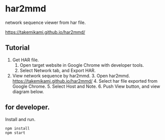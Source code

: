 # har2mmd

network sequence viewer from har file.

https://takemikami.github.io/har2mmd/

## Tutorial

1. Get HAR file.
   1. Open target website in Google Chrome with developer tools.
   2. Select Network tab, and Export HAR.
2. View network sequence by har2mmd.
   3. Open har2mmd. https://takemikami.github.io/har2mmd/
   4. Select har file exported from Google Chrome.
   5. Select Host and Note.
   6. Push View button, and view diagram below.

## for developer.

Install and run.

```sh
npm install
npm start
```
